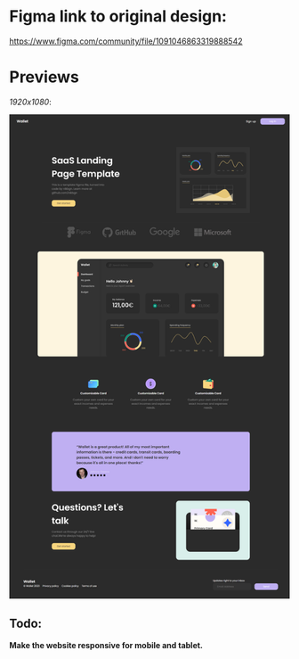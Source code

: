 # Figma link to original design:
https://www.figma.com/community/file/1091046863319888542

# Previews
*1920x1080*:

![1920x1080 Screenshot](https://github.com/nikbgn/html-css-design-projects/blob/main/Wallet-SaaS/finished-project-screenshots/1920x1080.png "1920x1080")


## Todo:
**Make the website responsive for mobile and tablet.**